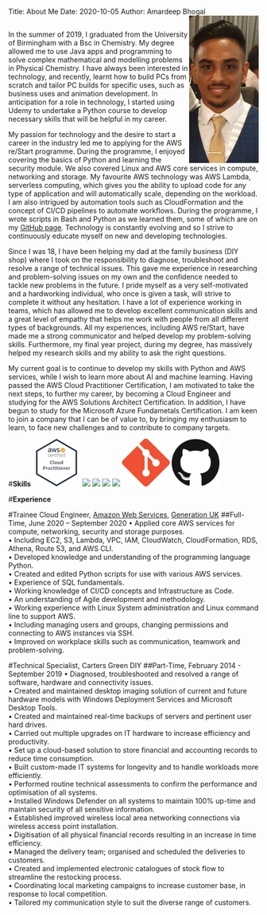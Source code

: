 Title: About Me
Date: 2020-10-05
Author: Amardeep Bhogal
<img align="right" src="profile.jpg" width="140">
##

In the summer of 2019, I graduated from the University of Birmingham with a Bsc in Chemistry. My degree allowed me to use Java apps and programming to solve complex mathematical and modelling problems in Physical Chemistry. I have always been interested in technology, and recently, learnt how to build PCs from scratch and tailor PC builds for specific uses, such as business uses and animation development. In anticipation for a role in technology, I started using Udemy to undertake a Python course to develop necessary skills that will be helpful in my career.

My passion for technology and the desire to start a career in the industry led me to applying for the AWS re/Start programme. During the programme, I enjoyed covering the basics of Python and learning the security module. We also covered Linux and AWS core services in compute, networking and storage. My favourite AWS technology was AWS Lambda, serverless computing, which gives you the ability to upload code for any type of application and will automatically scale, depending on the workload. I am also intrigued by automation tools such as CloudFormation and the concept of CI/CD pipelines to automate workflows. During the programme, I wrote scripts in Bash and Python as we learned them, some of which are on my [GitHub page](https://github.com/AmarBhogal). Technology is constantly evolving and so I strive to continuously educate myself on new and developing technologies.

Since I was 18, I have been helping my dad at the family business (DIY shop) where I took on the responsibility to diagnose, troubleshoot and resolve a range of technical issues. This gave me experience in researching and problem-solving issues on my own and the confidence needed to tackle new problems in the future. I pride myself as a very self-motivated and a hardworking individual, who once is given a task, will strive to complete it without any hesitation. I have a lot of experience working in teams, which has allowed me to develop excellent communication skills and a great level of empathy that helps me work with people from all different types of backgrounds. All my experiences, including AWS re/Start, have made me a strong communicator and helped develop my problem-solving skills. Furthermore, my final year project, during my degree, has massively helped my research skills and my ability to ask the right questions. 

My current goal is to continue to develop my skills with Python and AWS services, while I wish to learn more about AI and machine learning.  Having passed the AWS Cloud Practitioner Certification, I am motivated to take the next steps, to further my career, by becoming a Cloud Engineer and studying for the AWS Solutions Architect Certification. In addition, I have begun to study for the Microsoft Azure Fundametals Certification. I am keen to join a company that I can be of value to, by bringing my enthusiasm to learn, to face new challenges and to contribute to company targets.



#__Skills__
<img src="../images/AWSCP.png" width="96"/> <img src="https://img.icons8.com/color/96/000000/linux.png"/> <img src="https://img.icons8.com/color/96/000000/python.png"/> <img src="https://img.icons8.com/plasticine/100/000000/bash.png"/> <img src="https://img.icons8.com/plasticine/100/000000/html.png"/> <img src="../images/GitIcon.png" width="96"/>  <img src="../images/github.png" width="96"/>


#__Experience__

#Trainee Cloud Engineer, [Amazon Web Services](https://aws.amazon.com/), [Generation UK](https://uk.generation.org/) 
##Full-Time, June 2020 – September 2020
• Applied core AWS services for compute, networking, security and storage purposes.
<br>• Including EC2, S3, Lambda, VPC, IAM, CloudWatch, CloudFormation, RDS, Athena, Route 53, and AWS CLI.
<br>• Developed knowledge and understanding of the programming language Python.
<br>• Created and edited Python scripts for use with various AWS services.
<br>• Experience of SQL fundamentals.
<br>• Working knowledge of CI/CD concepts and Infrastructure as Code. 
<br>• An understanding of Agile development and methodology.
<br>• Working experience with Linux System administration and Linux command line to support AWS.
<br>• Including managing users and groups, changing permissions and connecting to AWS instances via SSH.
<br>• Improved on workplace skills such as communication, teamwork and problem-solving.


#Technical Specialist, Carters Green DIY
##Part-Time, February 2014 - September 2019
• Diagnosed, troubleshooted and resolved a range of software, hardware and connectivity issues.
<br>• Created and maintained desktop imaging solution of current and future hardware models with Windows Deployment Services and Microsoft Desktop Tools.
<br>• Created and maintained real-time backups of servers and pertinent user hard drives.
<br>• Carried out multiple upgrades on IT hardware to increase efficiency and productivity.
<br>• Set up a cloud-based solution to store financial and accounting records to reduce time consumption.
<br>• Built custom-made IT systems for longevity and to handle workloads more efficiently.
<br>• Performed routine technical assessments to confirm the performance and optimisation of all systems.
<br>• Installed Windows Defender on all systems to maintain 100% up-time and maintain security of all sensitive information.
<br>• Established improved wireless local area networking connections via wireless access point installation.
<br>• Digitisation of all physical financial records resulting in an increase in time efficiency.
<br>• Managed the delivery team; organised and scheduled the deliveries to customers.
<br>• Created and implemented electronic catalogues of stock flow to streamline the restocking process.
<br>• Coordinating local marketing campaigns to increase customer base, in response to local competition.
<br>• Tailored my communication style to suit the diverse range of customers.
